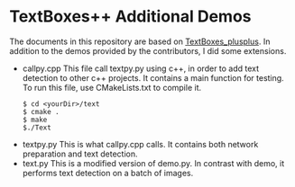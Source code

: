 
# TextBoxes++ Additional Demos
The documents in this repository are based on [TextBoxes_plusplus][tbpp]. In addition to the demos provided by the contributors, I did some extensions.

  - callpy.cpp
    This file call textpy.py using c++, in order to add text detection to other c++ projects.
    It contains a main function for testing. 
    To run this file, use CMakeLists.txt to compile it.
    ```
    $ cd <yourDir>/text
    $ cmake .
    $ make
    $./Text
    ```
  - textpy.py
    This is what callpy.cpp calls. It contains both network preparation and text detection.
  - text.py
    This is a modified version of demo.py. 
    In contrast with demo, it performs text detection on a batch of images.

   [tbpp]:<https://github.com/MhLiao/TextBoxes_plusplus.git>
